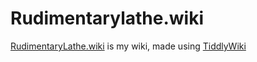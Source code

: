 # Rudimentarylathe.wiki

[RudimentaryLathe.wiki](https://rudimentarylathe.wiki) is my wiki, made using [TiddlyWiki](https://tiddlywiki.com)


